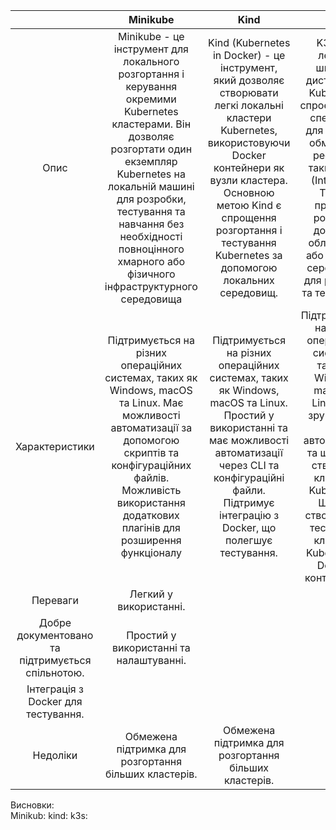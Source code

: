 |                                                  |                                                                                                                                           Minikube                                                                                                                                           |                                                                                                                                Kind                                                                                                                                 |                                                                                                                   K3s                                                                                                                    |
| :----------------------------------------------: | :------------------------------------------------------------------------------------------------------------------------------------------------------------------------------------------------------------------------------------------------------------------------------------------: | :-----------------------------------------------------------------------------------------------------------------------------------------------------------------------------------------------------------------------------------------------------------------: | :--------------------------------------------------------------------------------------------------------------------------------------------------------------------------------------------------------------------------------------: |
|                       Опис                       | Minikube - це інструмент для локального розгортання і керування окремими Kubernetes кластерами. Він дозволяє розгортати один екземпляр Kubernetes на локальній машині для розробки, тестування та навчання без необхідності повноцінного хмарного або фізичного інфраструктурного середовища | Kind (Kubernetes in Docker) - це інструмент, який дозволяє створювати легкі локальні кластери Kubernetes, використовуючи Docker контейнери як вузли кластера. Основною метою Kind є спрощення розгортання і тестування Kubernetes за допомогою локальних середовищ. | K3s - це легкий і швидкий дистрибутив Kubernetes, спроектований спеціально для роботи в обмежених ресурсах, таких як IoT (Internet of Things) пристрої, розумний домашній обладнання або локальні середовища для розробки та тестування. |
|                  Характеристики                  |                             Підтримується на різних операційних системах, таких як Windows, macOS та Linux. Має можливості автоматизації за допомогою скриптів та конфігураційних файлів. Можливість використання додаткових плагінів для розширення функціоналу                             |                  Підтримується на різних операційних системах, таких як Windows, macOS та Linux. Простий у використанні та має можливості автоматизації через CLI та конфігураційні файли. Підтримує інтеграцію з Docker, що полегшує тестування.                   | Підтримується на різних операційних системах, таких як Windows, macOS та Linux. Має зручний CLI для автоматизації та швидкого створення кластерів Kubernetes. Швидке створення та тестування кластерів Kubernetes у Docker-контейнерах.  |
|                     Переваги                     |                                                                                                                                    Легкий у використанні.                                                                                                                                    |
| Добре документовано та підтримується спільнотою. |                                                                                                                           Простий у використанні та налаштуванні.                                                                                                                            |
|       Інтеграція з Docker для тестування.        |                                                                                                                                                                                                                                                                                              |
|                     Недоліки                     |                                                                                                                    Обмежена підтримка для розгортання більших кластерів.                                                                                                                     |                                                                                                        Обмежена підтримка для розгортання більших кластерів.                                                                                                        |                                                                                                                                                                                                                                          |

Висновки:\
Minikub:
kind:
k3s:
